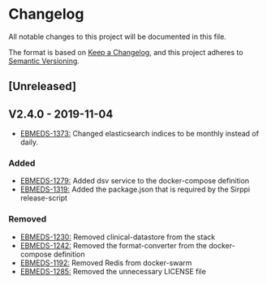 # Changelog
All notable changes to this project will be documented in this file.

The format is based on [Keep a Changelog](https://keepachangelog.com/en/1.0.0/),
and this project adheres to [Semantic Versioning](https://semver.org/spec/v2.0.0.html).

## [Unreleased]

## V2.4.0 - 2019-11-04

- [EBMEDS-1373:](https://jira.duodecim.fi/browse/EBMEDS-1373) Changed elasticsearch indices to be monthly instead of daily.

### Added
- [EBMEDS-1279:](https://jira.duodecim.fi/browse/EBMEDS-1279) Added dsv service to the docker-compose definition
- [EBMEDS-1319:](https://jira.duodecim.fi/browse/EBMEDS-1319) Added the package.json that is required by the Sirppi release-script

### Removed
- [EBMEDS-1230:](https://jira.duodecim.fi/browse/EBMEDS-1230) Removed clinical-datastore from the stack
- [EBMEDS-1242:](https://jira.duodecim.fi/browse/EBMEDS-1242) Removed the format-converter from the docker-compose definition
- [EBMEDS-1192:](https://jira.duodecim.fi/browse/EBMEDS-1192) Removed Redis from docker-swarm
- [EBMEDS-1285:](https://jira.duodecim.fi/browse/EBMEDS-1285) Removed the unnecessary LICENSE file
